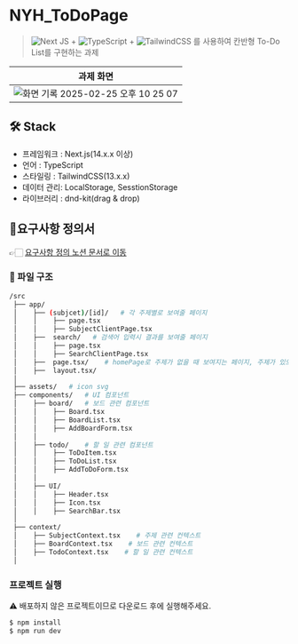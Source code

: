 # NYH_ToDoPage
> ![Next JS](https://img.shields.io/badge/Next-black?style=for-the-badge&logo=next.js&logoColor=white) + ![TypeScript](https://img.shields.io/badge/typescript-%23007ACC.svg?style=for-the-badge&logo=typescript&logoColor=white) + ![TailwindCSS](https://img.shields.io/badge/tailwindcss-%2338B2AC.svg?style=for-the-badge&logo=tailwind-css&logoColor=white) 를 사용하여 칸반형 To-Do List를 구현하는 과제

|과제 화면|
|---|
|![화면 기록 2025-02-25 오후 10 25 07](https://github.com/user-attachments/assets/f62ee45a-ec97-4274-992f-8a5db99131d6)|


## 🛠️ Stack
- 프레임워크 : Next.js(14.x.x 이상)
- 언어 : TypeScript
- 스타일링 : TailwindCSS(13.x.x)
- 데이터 관리: LocalStorage, SesstionStorage
- 라이브러리 : dnd-kit(drag & drop)
  
## 🎯요구사항 정의서
👉🏻 [요구사항 정의 노션 문서로 이동](https://bedecked-operation-4d1.notion.site/1a1eb405261e80b19508fe4b948bd454?v=1a1eb405261e801f83ac000ccdc12f76&pvs=4)


### 📁 파일 구조
```bash
/src
 ├── app/
 │    ├── (subjcet)/[id]/   # 각 주제별로 보여줄 페이지
 │    │    ├── page.tsx
 │    │    ├── SubjectClientPage.tsx
 │    ├──  search/   # 검색어 입력시 결과를 보여줄 페이지
 │    │    ├── page.tsx
 │    │    ├── SearchClientPage.tsx
 │    ├──  page.tsx/    # homePage로 주제가 없을 때 보여지는 페이지, 주제가 있으면 router로 이동시킴
 │    ├──  layout.tsx/ 
 │    
 ├── assets/   # icon svg 
 ├── components/   # UI 컴포넌트
 │    ├── board/   # 보드 관련 컴포넌트
 │    │    ├── Board.tsx
 │    │    ├── BoardList.tsx
 │    │    ├── AddBoardForm.tsx
 │    │
 │    ├── todo/    # 할 일 관련 컴포넌트
 │    │    ├── ToDoItem.tsx
 │    │    ├── ToDoList.tsx
 │    │    ├── AddToDoForm.tsx
 │    │
 │    ├── UI/     
 │    │    ├── Header.tsx
 │    │    ├── Icon.tsx
 │    │    ├── SearchBar.tsx
 │    
 ├── context/
 │    ├── SubjectContext.tsx    # 주제 관련 컨텍스트
 │    ├── BoardContext.tsx    # 보드 관련 컨텍스트
 │    ├── TodoContext.tsx    # 할 일 관련 컨텍스트
 │
```

### 프로젝트 실행
⚠️ 배포하지 않은 프로젝트이므로 다운로드 후에 실행해주세요.
```bash
$ npm install
$ npm run dev
```




